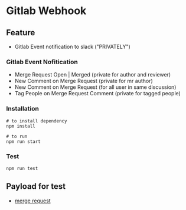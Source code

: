 # Gitlab Webhook 

## Feature
- Gitlab Event notification to slack ("PRIVATELY")

### Gitlab Event Nofitication
- Merge Request Open | Merged (private for author and reviewer)
- New Comment on Merge Request (private for mr author)
- New Comment on Merge Request (for all user in same discussion)
- Tag People on Merge Request Comment (private for tagged people)

### Installation
```
# to install dependency
npm install

# to run
npm run start
```

### Test
```
npm run test
```

## Payload for test
- [merge request](https://docs.gitlab.com/ee/user/project/integrations/webhooks.html#merge-request-events)